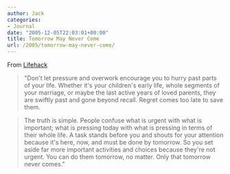 ```yaml
---
author: Jack
categories:
- Journal
date: "2005-12-05T22:03:01+00:00"
title: Tomorrow May Never Come
url: /2005/tomorrow-may-never-come/
---
```


From [Lifehack][1]

> 
> 
> "Don't let pressure and overwork encourage you to hurry past parts of your life. Whether it's your children's early life, whole segments of your marriage, or maybe the last active years of loved parents, they are swiftly past and gone beyond recall. Regret comes too late to save them.
> 
> 

> 
> 
> The truth is simple. People confuse what is urgent with what is important; what is pressing today with what is pressing in terms of their whole life. A task stands before you and shouts for your attention because it's here, now, and must be done by tomorrow. So you set aside far more important activities and choices because they're not urgent. You can do them tomorrow, no matter. Only that tomorrow never comes."
> 
>

 [1]: http://www.lifehack.org/articles/lifehack/tomorrow-may-never-come.html